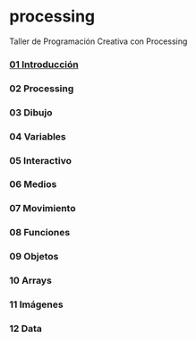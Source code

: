 # processing
Taller de Programación Creativa con Processing

### [01 Introducción](https://github.com/jstleon/processing/tree/master/01%20Introducci%C3%B3n)
### 02 Processing
### 03 Dibujo
### 04 Variables
### 05 Interactivo
### 06 Medios
### 07 Movimiento
### 08 Funciones
### 09 Objetos
### 10 Arrays
### 11 Imágenes
### 12 Data



